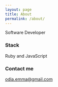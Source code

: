 ```yaml
---
layout: page
title: About
permalink: /about/
---
```


Software Developer

### Stack
Ruby and JavaScript

### Contact me

[odia.emma@gmail.com](mailto:odia.emma@gmail.com.com)
